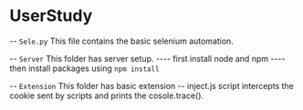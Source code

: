 # UserStudy
-- `Sele.py`
This file contains the basic selenium automation.

-- `Server`
This folder has server setup.
---- first install node and npm
---- then install packages using `npm install`

-- `Extension`
This folder has basic extension
-- inject.js script intercepts the cookie sent by scripts and prints the cosole.trace().


